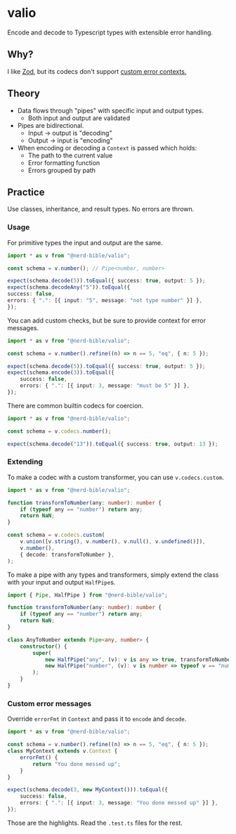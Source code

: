 # valio

Encode and decode to Typescript types with extensible error handling.

## Why?

I like [Zod](https://zod.dev), but its codecs don't support
[custom error contexts.](https://github.com/colinhacks/zod/issues/)

## Theory

- Data flows through "pipes" with specific input and output types.
  - Both input and output are validated
- Pipes are bidirectional.
  - Input -> output is "decoding"
  - Output -> input is "encoding"
- When encoding or decoding a `Context` is passed which holds:
  - The path to the current value
  - Error formatting function
  - Errors grouped by path

## Practice

Use classes, inheritance, and result types. No errors are thrown.

### Usage

For primitive types the input and output are the same.

```ts
import * as v from "@nerd-bible/valio";

const schema = v.number(); // Pipe<number, number>

expect(schema.decode(5)).toEqual({ success: true, output: 5 });
expect(schema.decodeAny("5")).toEqual({
success: false,
errors: { ".": [{ input: "5", message: "not type number" }] },
});
```

You can add custom checks, but be sure to provide context for error messages.

```ts
import * as v from "@nerd-bible/valio";

const schema = v.number().refine((n) => n == 5, "eq", { n: 5 });

expect(schema.decode(5)).toEqual({ success: true, output: 5 });
expect(schema.encode(3)).toEqual({
	success: false,
	errors: { ".": [{ input: 3, message: "must be 5" }] },
});
```

There are common builtin codecs for coercion.
```ts
import * as v from "@nerd-bible/valio";

const schema = v.codecs.number();

expect(schema.decode("13")).toEqual({ success: true, output: 13 });
```

### Extending

To make a codec with a custom transformer, you can use `v.codecs.custom`.

```ts
import * as v from "@nerd-bible/valio";

function transformToNumber(any: number): number {
	if (typeof any == "number") return any;
	return NaN;
}

const schema = v.codecs.custom(
	v.union([v.string(), v.number(), v.null(), v.undefined()]),
	v.number(),
	{ decode: transformToNumber },
);
```

To make a pipe with any types and transformers, simply extend the class with
your input and output `HalfPipe`s.

```ts
import { Pipe, HalfPipe } from "@nerd-bible/valio";

function transformToNumber(any: number): number {
	if (typeof any == "number") return any;
	return NaN;
}

class AnyToNumber extends Pipe<any, number> {
	constructor() {
		super(
			new HalfPipe("any", (v): v is any => true, transformToNumber),
			new HalfPipe("number", (v): v is number => typeof v == "number"),
		);
	}
}
```

### Custom error messages

Override `errorFmt` in `Context` and pass it to `encode` and `decode`.

```ts
import * as v from "@nerd-bible/valio";

const schema = v.number().refine((n) => n == 5, "eq", { n: 5 });
class MyContext extends v.Context {
	errorFmt() {
		return "You done messed up";
	}
}

expect(schema.decode(3, new MyContext())).toEqual({
	success: false,
	errors: { ".": [{ input: 3, message: "You done messed up" }] },
});
```

Those are the highlights. Read the `.test.ts` files for the rest.
